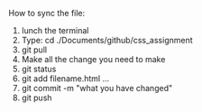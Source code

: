 How to sync the file:
1. lunch the terminal
2. Type: cd ./Documents/github/css_assignment
3. git pull
4. Make all the change you need to make
5. git status
6. git add filename.html ...
7. git commit -m "what you have changed"
8. git push
